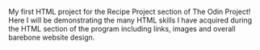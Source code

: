 My first HTML project for the Recipe Project section of The Odin Project!
Here I will be demonstrating the many HTML skills I have acquired during the HTML section of the program including links, images and overall barebone website design.